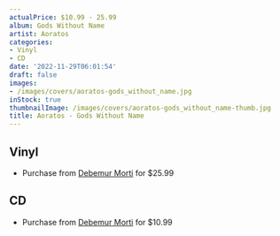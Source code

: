 ```yaml
---
actualPrice: $10.99 - 25.99
album: Gods Without Name
artist: Aoratos
categories:
- Vinyl
- CD
date: '2022-11-29T06:01:54'
draft: false
images:
- /images/covers/aoratos-gods_without_name.jpg
inStock: true
thumbnailImage: /images/covers/aoratos-gods_without_name-thumb.jpg
title: Aoratos - Gods Without Name
---
```


## Vinyl
* Purchase from [Debemur Morti](https://debemurmorti.aisamerch.com/item/128946) for $25.99
## CD
* Purchase from [Debemur Morti](https://debemurmorti.aisamerch.com/item/68487) for $10.99
